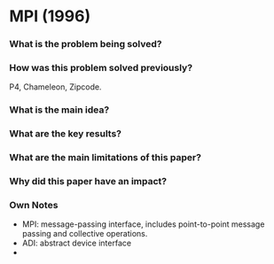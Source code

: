# MPI (1996)

### What is the problem being solved?


### How was this problem solved previously?

P4, Chameleon, Zipcode.


### What is the main idea?


### What are the key results?


### What are the main limitations of this paper?


### Why did this paper have an impact?

### Own Notes
- MPI: message-passing interface, includes point-to-point message passing and collective operations.
- ADI: abstract device interface
- 

